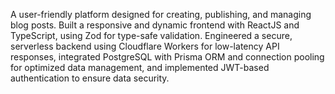 A user-friendly platform designed for creating, publishing, and managing blog posts. Built a responsive and
dynamic frontend with ReactJS and TypeScript, using Zod for type-safe validation.
Engineered a secure, serverless backend using Cloudflare Workers for low-latency API responses,
integrated PostgreSQL with Prisma ORM and connection pooling for optimized data management, and
implemented JWT-based authentication to ensure data security.

